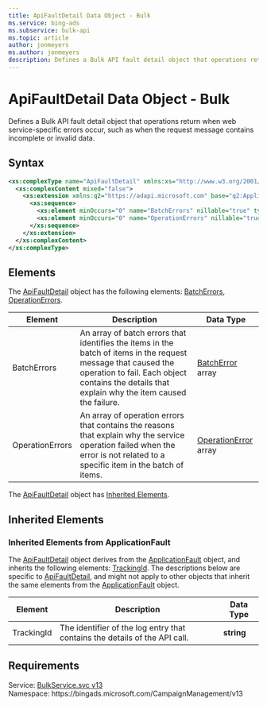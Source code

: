 ```yaml
---
title: ApiFaultDetail Data Object - Bulk
ms.service: bing-ads
ms.subservice: bulk-api
ms.topic: article
author: jonmeyers
ms.author: jonmeyers
description: Defines a Bulk API fault detail object that operations return when web service-specific errors occur, such as when the request message contains incomplete or invalid data.
---
```

# ApiFaultDetail Data Object - Bulk
Defines a Bulk API fault detail object that operations return when web service-specific errors occur, such as when the request message contains incomplete or invalid data.

## Syntax
```xml
<xs:complexType name="ApiFaultDetail" xmlns:xs="http://www.w3.org/2001/XMLSchema">
  <xs:complexContent mixed="false">
    <xs:extension xmlns:q2="https://adapi.microsoft.com" base="q2:ApplicationFault">
      <xs:sequence>
        <xs:element minOccurs="0" name="BatchErrors" nillable="true" type="tns:ArrayOfBatchError" />
        <xs:element minOccurs="0" name="OperationErrors" nillable="true" type="tns:ArrayOfOperationError" />
      </xs:sequence>
    </xs:extension>
  </xs:complexContent>
</xs:complexType>
```

## <a name="elements"></a>Elements

The [ApiFaultDetail](apifaultdetail.md) object has the following elements: [BatchErrors](#batcherrors), [OperationErrors](#operationerrors).

|Element|Description|Data Type|
|-----------|---------------|-------------|
|<a name="batcherrors"></a>BatchErrors|An array of batch errors that identifies the items in the batch of items in the request message that caused the operation to fail. Each object contains the details that explain why the item caused the failure.|[BatchError](batcherror.md) array|
|<a name="operationerrors"></a>OperationErrors|An array of operation errors that contains the reasons that explain why the service operation failed when the error is not related to a specific item in the batch of items.|[OperationError](operationerror.md) array|

The [ApiFaultDetail](apifaultdetail.md) object has [Inherited Elements](#inheritedelements).

## <a name="inheritedelements"></a>Inherited Elements

### <a name="inheritedelementsapplicationfault"></a>Inherited Elements from ApplicationFault
The [ApiFaultDetail](apifaultdetail.md) object derives from the [ApplicationFault](applicationfault.md) object, and inherits the following elements: [TrackingId](#trackingid). The descriptions below are specific to [ApiFaultDetail](apifaultdetail.md), and might not apply to other objects that inherit the same elements from the [ApplicationFault](applicationfault.md) object.  

|Element|Description|Data Type|
|-----------|---------------|-------------|
|<a name="trackingid"></a>TrackingId|The identifier of the log entry that contains the details of the API call.|**string**|

## Requirements
Service: [BulkService.svc v13](https://bulk.api.bingads.microsoft.com/Api/Advertiser/CampaignManagement/v13/BulkService.svc)  
Namespace: https\://bingads.microsoft.com/CampaignManagement/v13  

